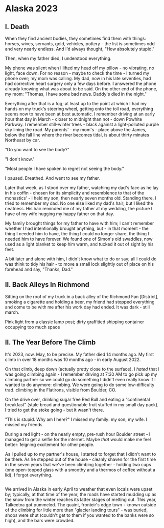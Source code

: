 # Alaska 2023

## I. Death

When they find ancient bodies, they sometimes find them with things: horses, wives, servants, gold, vehicles, pottery - the list is sometimes odd and very nearly endless. And I'd always thought, "How absolutely stupid." 

Then, when my father died, I understood everything.

My phone was silent when I lifted my head off my pillow - no vibrating, no light, face down. For no reason - maybe to check the time - I turned my phone over; my mom was calling. My dad, now in his late seventies, had had corrective heart surgery only a few days before. I answered the phone already knowing what was about to be said. On the other end of the phone, my mom: "Thomas, I have some bad news. Daddy's died in the night." 

Everything after that is a fog; at least up to the point at which I had my hands on my truck's steering wheel, getting onto the toll road, everything seems now to have been at best automatic. I remember driving at an early hour that day in March - closer to midnight than not - down Powhite Parkway. I remember still-winter trees - black against a light-polluted purple sky lining the road. My parents' - my mom's - place above the James, below the fall line where the river becomes tidal, is about thirty minutes Northeast by car.

"Do you want to see the body?"

"I don't know."

"Most people I have spoken to regret not seeing the body."

I paused. Breathed. And went to see my father.
 
Later that week, as I stood over my father, watching my dad's face as he lay in his coffin - chosen for its simplicity and resemblence to that of the monastics' - I held my son, then nearly seven months old. Standing there, I tried to remember my dad. No one else liked my dad's hair; but I liked the neatness. His hair reminded me of my father at my wedding, the picture I have of my wife hugging my happy father on that day. 

My family brought things for my father to have with him; I can't remember whether I had intentionally brought anything, but - in that moment - the thing I needed him to have, the thing I could no longer share, the thing I needed him to have forever. We found one of Simon's old swaddles, now used as a light blanket to keep him warm, and tucked it out of sight by his feet. 

A bit later and alone with him, I didn't know what to do or say; all I could do was think to tidy his hair - to move a small lock slightly out of place on his forehead and say, "Thanks, Dad."










## II. Back Alleys In Richmond

Sitting on the roof of my truck in a back alley of the Richmond Fan [District], smoking a cigarette and holding a beer, my friend had stopped everything and come to be with me after his work day had ended. It was dark - still march. 

Pink light from a classic lamp post; dirty graffitied shipping container occupying too much space

## II. The Year Before The Climb

It's 2023, now. May, to be precise. My father died 14 months ago. My first climb in over 18 months was 10 months ago - in early August 2022. 

On that climb, deep down (actually pretty close to the surface), I _hated_ that I was going climbing again - I remember driving at 7:30 AM to go pick up my climbing partner so we could go do something I didn't even really know if I wanted to do anymore: climbing. We were going to do some low-difficulty trad. climbing in the Flatirons, visible from Boulder, CO. 

On the drive over, drinking sugar free Red Bull and eating a "continental breakfast" (stale bread and questionable fruit stuffed in my small day pack), I tried to get the stoke going - but it wasn't there. 

"This is stupid. Why am I here?" I missed my family: my son, my wife. I missed my friends.

During a red light - on the nearly empty, pre-rush hour Boulder street - I managed to get a selfie for the internet. Maybe _that_ would make me feel better: feigning excitement for other people. 

As I pulled up to my partner's house, I started to forget that I didn't want to be there. As he stepped out of the house - cleanly shaven for the first time in the seven years that we've been climbing together - holding two cups (one open-topped glass with a smoothy and a thermos of coffee without a lid), I forgot everything. 


## 

We arrived in Alaska in early April to weather that even locals were upset by; typically, at that time of the year, the roads have started mudding
up as the snow from the winter reaches its latter stages of melting out. This year, Talkeetna got pummeled. The quaint, fronteir's edge town - known
outside of the climbing for little more than "glacier landing tours" - was buried, shops were shut (couldn't get to them if you wanted to the banks
were so high), and the bars were crowded. 
